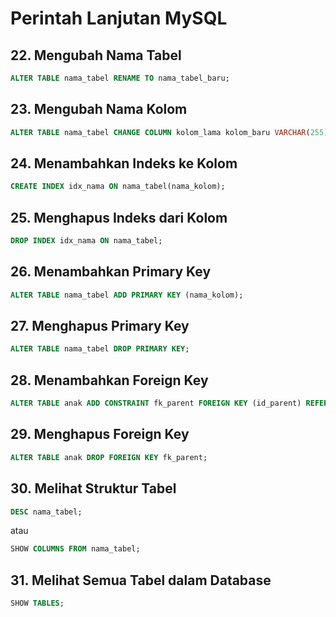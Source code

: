 # Perintah Lanjutan MySQL

## 22. Mengubah Nama Tabel
```sql
ALTER TABLE nama_tabel RENAME TO nama_tabel_baru;
```

## 23. Mengubah Nama Kolom
```sql
ALTER TABLE nama_tabel CHANGE COLUMN kolom_lama kolom_baru VARCHAR(255);
```

## 24. Menambahkan Indeks ke Kolom
```sql
CREATE INDEX idx_nama ON nama_tabel(nama_kolom);
```

## 25. Menghapus Indeks dari Kolom
```sql
DROP INDEX idx_nama ON nama_tabel;
```

## 26. Menambahkan Primary Key
```sql
ALTER TABLE nama_tabel ADD PRIMARY KEY (nama_kolom);
```

## 27. Menghapus Primary Key
```sql
ALTER TABLE nama_tabel DROP PRIMARY KEY;
```

## 28. Menambahkan Foreign Key
```sql
ALTER TABLE anak ADD CONSTRAINT fk_parent FOREIGN KEY (id_parent) REFERENCES parent(id);
```

## 29. Menghapus Foreign Key
```sql
ALTER TABLE anak DROP FOREIGN KEY fk_parent;
```

## 30. Melihat Struktur Tabel
```sql
DESC nama_tabel;
```
atau
```sql
SHOW COLUMNS FROM nama_tabel;
```

## 31. Melihat Semua Tabel dalam Database
```sql
SHOW TABLES;
```

